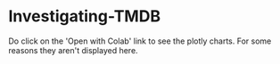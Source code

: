 # Investigating-TMDB

Do click on the 'Open with Colab' link to see the plotly charts. For some reasons they aren't displayed here. 

